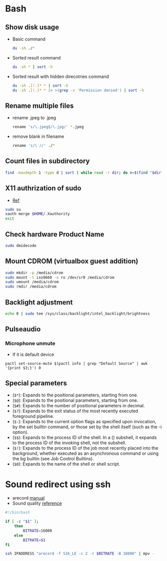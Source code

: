 # Bash

## Show disk usage
- Basic command
  ```bash
  du -sh ./*
  ```

- Sorted result command
  ```bash
  du -sh * | sort -h
  ```

- Sorted result with hidden direcotries command
  ```bash
  du -sh .[!.]* * | sort -h
  du -sh .[!.]* * 2> >(grep -v 'Permission denied') | sort -h
  ```

## Rename multiple files
- rename .jpeg to .jpeg
  ```bash
  rename 's/\.jpeg$/\.jpg/' *.jpeg
  ```

- remove blank in filename
  ```bash
  rename 's/\ //' ./*
  ```

## Count files in subdirectory
```bash
find -maxdepth 1 -type d | sort | while read -r dir; do n=$(find "$dir" -type f | wc -l); printf "%4d : %s\n" $n "$dir"; done
```

## X11 authrization of sudo
- [Ref](https://unix.stackexchange.com/questions/110558/su-with-error-x11-connection-rejected-because-of-wrong-authentication)
```bash
sudo su
xauth merge $HOME/.Xauthority
exit
```

## Check hardware Product Name
```bash
sudo dmidecode
```

## Mount CDROM (virtualbox guest addition)
```bash
sudo mkdir -p /media/cdrom
sudo mount -t iso9660 -o ro /dev/sr0 /media/cdrom
sudo umount /media/cdrom
sudo rmdir /media/cdrom
```

## Backlight adjustment

```bash
echo 0 | sudo tee /sys/class/backlight/intel_backlight/brightness
```

## Pulseaudio

### Microphone unmute
- If it is default device
```
pactl set-source-mute $(pactl info | grep "Default Source" | awk '{print $3;}') 0
```

## Special parameters

- (`$*`): Expands to the positional parameters, starting from one.
- (`$@`): Expands to the positional parameters, starting from one.
- (`$#`): Expands to the number of positional parameters in decimal.
- (`$?`): Expands to the exit status of the most recently executed foreground pipeline.
- (`$-`): Expands to the current option flags as specified upon invocation, by the set builtin command, or those set by the shell itself (such as the -i option).
- (`$$`): Expands to the process ID of the shell. In a () subshell, it expands to the process ID of the invoking shell, not the subshell.
- (`$!`): Expands to the process ID of the job most recently placed into the background, whether executed as an asynchronous command or using the bg builtin (see Job Control Builtins).
- (`$0`): Expands to the name of the shell or shell script.


# Sound redirect using ssh

- arecord [manual](https://linux.die.net/man/1/arecord)
- Sound quality [reference](https://trac.ffmpeg.org/wiki/audio%20types)

```bash
#!/bin/bash

if [ -z "$1" ];
    then
        BITRATE=16000
    else
        BITRATE=$1
fi

ssh IPADDRESS "arecord -f S16_LE -c 2 -r $BITRATE -B 10000" | mpv -
```

